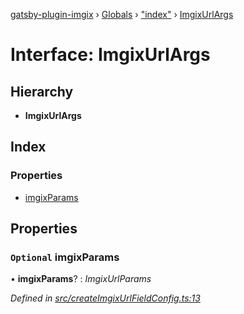 [gatsby-plugin-imgix](../README.md) › [Globals](../globals.md) › ["index"](../modules/_index_.md) › [ImgixUrlArgs](_index_.imgixurlargs.md)

# Interface: ImgixUrlArgs

## Hierarchy

* **ImgixUrlArgs**

## Index

### Properties

* [imgixParams](_index_.imgixurlargs.md#optional-imgixparams)

## Properties

### `Optional` imgixParams

• **imgixParams**? : *ImgixUrlParams*

*Defined in [src/createImgixUrlFieldConfig.ts:13](https://github.com/WalltoWall/gatsby-plugin-imgix/blob/cbe46b2/src/createImgixUrlFieldConfig.ts#L13)*
